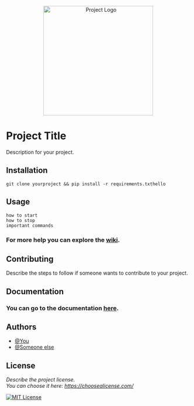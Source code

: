 <p align="center">
  <img src="https://media.discordapp.net/attachments/1292489645891911714/1414164631064285234/READMEbanner.png?ex=68be92f1&is=68bd4171&hm=6ce0e0fa680cd7d46bb78a8c9d269546cfd4581a98b68ccc97e8e41d623a00dc&=&format=webp&quality=lossless&width=3612&height=1806" alt="Project Logo" width="300"/>
</p>


# Project Title

Description for your project.

## Installation

    git clone yourproject && pip install -r requirements.txthello

## Usage

    how to start
    how to stop
    important commands

### For more help you can explore the [wiki](https://example.net).


## Contributing

Describe the steps to follow if someone wants to contribute to your project.

## Documentation

### You can go to the documentation [here](https://example.net).

## Authors

* [@You](https://github.com/)
* [@Someone else](https://github.com/)

## License

_Describe the project license._  
_You can choose it here: https://choosealicense.com/_

[![MIT License](https://img.shields.io/badge/Lisence%3A_MIT-blue?style=for-the-badge)](https://choosealicense.com/licenses/mit/)
